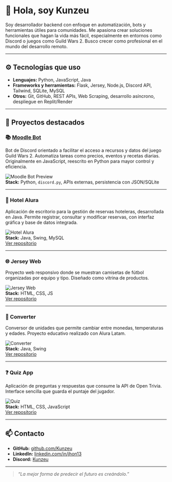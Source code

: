 # 👋 Hola, soy Kunzeu

Soy desarrollador backend con enfoque en automatización, bots y herramientas útiles para comunidades. Me apasiona crear soluciones funcionales que hagan la vida más fácil, especialmente en entornos como Discord o juegos como Guild Wars 2. Busco crecer como profesional en el mundo del desarrollo remoto.

---

## ⚙️ Tecnologías que uso

- **Lenguajes:** Python, JavaScript, Java
- **Frameworks y herramientas:** Flask, Jersey, Node.js, Discord API, Tailwind, SQLite, MySQL
- **Otros:** Git, GitHub, REST APIs, Web Scraping, desarrollo asíncrono, despliegue en Replit/Render

---

## 🧩 Proyectos destacados

### 📚 [Moodle Bot](https://github.com/Kunzeu/Moodle)
Bot de Discord orientado a facilitar el acceso a recursos y datos del juego Guild Wars 2. Automatiza tareas como precios, eventos y recetas diarias. Originalmente en JavaScript, reescrito en Python para mayor control y eficiencia.

![Moodle Bot Preview](https://raw.githubusercontent.com/Kunzeu/Moodle-Bot/main/assets/preview.png)  
**Stack:** Python, `discord.py`, APIs externas, persistencia con JSON/SQLite

---

### 🏨 Hotel Alura
Aplicación de escritorio para la gestión de reservas hoteleras, desarrollada en Java. Permite registrar, consultar y modificar reservas, con interfaz gráfica y base de datos integrada.

![Hotel Alura](https://raw.githubusercontent.com/Kunzeu/Hotel-Alura/main/assets/preview.png)  
**Stack:** Java, Swing, MySQL  
[Ver repositorio](https://github.com/Kunzeu/Hotel-Alura)

---

### 🌐 Jersey Web
Proyecto web responsivo donde se muestran camisetas de fútbol organizadas por equipo y tipo. Diseñado como vitrina de productos.

![Jersey Web](https://raw.githubusercontent.com/Kunzeu/jersey-web/main/assets/preview.png)  
**Stack:** HTML, CSS, JS  
[Ver repositorio](https://github.com/Kunzeu/jersey-web)

---

### 🔁 Converter
Conversor de unidades que permite cambiar entre monedas, temperaturas y edades. Proyecto educativo realizado con Alura Latam.

![Converter](https://raw.githubusercontent.com/Kunzeu/Converter/main/assets/preview.png)  
**Stack:** Java, Swing  
[Ver repositorio](https://github.com/Kunzeu/Converter)

---

### ❓ Quiz App
Aplicación de preguntas y respuestas que consume la API de Open Trivia. Interface sencilla que guarda el puntaje del jugador.

![Quiz](https://raw.githubusercontent.com/Kunzeu/Quiz/main/assets/preview.png)  
**Stack:** HTML, CSS, JavaScript  
[Ver repositorio](https://github.com/Kunzeu/Quiz)

---

## 📫 Contacto

- **GitHub:** [github.com/Kunzeu](https://github.com/Kunzeu)
- **LinkedIn:** [linkedin.com/in/jhon13](https://www.linkedin.com/in/jhon13)
- **Discord:** [Kunzeu](https://discord.com/users/552563672162107431)

---

> *“La mejor forma de predecir el futuro es creándolo.”*
